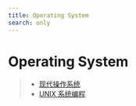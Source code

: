 ```yaml
---
title: Operating System
search: only
---
```


# Operating System

> - [现代操作系统](Modern-Operating-Systems/contents.html)
> - [UNIX 系统编程]()